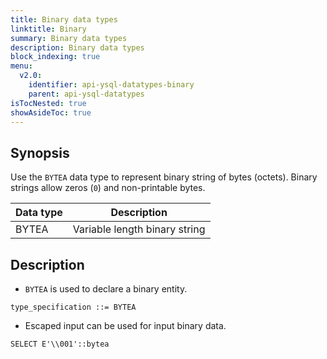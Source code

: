 ```yaml
---
title: Binary data types
linktitle: Binary
summary: Binary data types
description: Binary data types
block_indexing: true
menu:
  v2.0:
    identifier: api-ysql-datatypes-binary
    parent: api-ysql-datatypes
isTocNested: true
showAsideToc: true
---
```


## Synopsis

Use the `BYTEA` data type to represent binary string of bytes (octets). Binary strings allow zeros (`0`) and non-printable bytes.

Data type | Description |
----------|-------------|
BYTEA | Variable length binary string |

## Description

- `BYTEA` is used to declare a binary entity.

```
type_specification ::= BYTEA
```

- Escaped input can be used for input binary data.

```
SELECT E'\\001'::bytea
```
